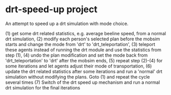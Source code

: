 # drt-speed-up project

An attempt to speed up a drt simulation with mode choice.

(1) get some drt related statistics, e.g. average beeline speed, from a normal drt simulation,
(2) modify each person's selected plan before the mobsim starts and change the mode from 'drt' to 'drt_teleportation',
(3) teleport these agents instead of running the drt module and use the statistics from step (1),
(4) undo the plan modification and set the mode back from 'drt_teleportation' to 'drt' after the mobsim ends,
(5) repeat step (2)-(4) for some iterations and let agents adjust their mode of transportation,
(6) update the drt related statistics after some iterations and run a 'normal' drt simulation without modifying the plans.
Goto (1) and repeat the cycle several times
(7) Switch of the drt speed up mechanism and run a normal drt simulation for the final iterations

